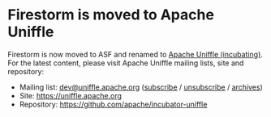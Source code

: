 # Firestorm is moved to Apache Uniffle

Firestorm is now moved to ASF and renamed to [Apache Uniffle (incubating)](https://github.com/apache/incubator-uniffle).  
For the latest content, please visit Apache Uniffle mailing lists, site and repository:

- Mailing list: dev@uniffle.apache.org ([subscribe][1] / [unsubscribe][2] / [archives][3])
- Site: https://uniffle.apache.org
- Repository: https://github.com/apache/incubator-uniffle

[1]: mailto:dev-subscribe@uniffle.apache.org?subject=(send%20this%20email%20to%20subscribe)
[2]: mailto:dev-unsubscribe@uniffle.apache.org?subject=(send%20this%20email%20to%20unsubscribe)
[3]: https://lists.apache.org/list.html?dev@uniffle.apache.org
